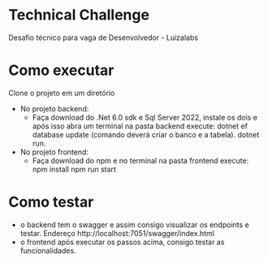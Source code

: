 # Technical Challenge
Desafio técnico para vaga de Desenvolvedor - Luizalabs

# Como executar
Clone o projeto em um diretório
* No projeto backend:
   - Faça download do .Net 6.0 sdk e Sql Server 2022, instale os dois e após isso abra um terminal na pasta backend
    execute:
         dotnet ef database update (comando deverá criar o banco e a tabela).
         dotnet run.
* No projeto frontend:
   - Faça download do npm e no terminal na pasta frontend execute:
       npm install
       npm run start

# Como testar
* o backend tem o swagger e assim consigo visualizar os endpoints e testar. Endereço http://localhost:7051/swagger/index.html
* o frontend após executar os passos acima, consigo testar as funcionalidades.
